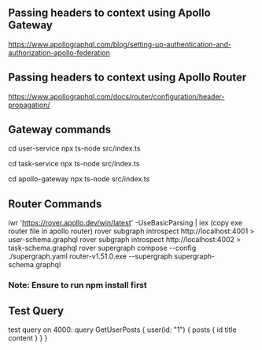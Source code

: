 ## Passing headers to context using Apollo Gateway
https://www.apollographql.com/blog/setting-up-authentication-and-authorization-apollo-federation

## Passing headers to context using Apollo Router
https://www.apollographql.com/docs/router/configuration/header-propagation/


## Gateway commands
cd user-service
npx ts-node src/index.ts

cd task-service
npx ts-node src/index.ts

cd apollo-gateway
npx ts-node src/index.ts


## Router Commands
iwr 'https://rover.apollo.dev/win/latest' -UseBasicParsing | iex
(copy exe router file in apollo router)
rover subgraph introspect http://localhost:4001 > user-schema.graphql
rover subgraph introspect http://localhost:4002 > task-schema.graphql
rover supergraph compose --config ./supergraph.yaml
router-v1.51.0.exe --supergraph supergraph-schema.graphql


### Note: Ensure to run npm install first

## Test Query
test query on 4000:
query GetUserPosts {
  user(id: "1") {
    posts {
      id
      title
      content
    }
  }
}
